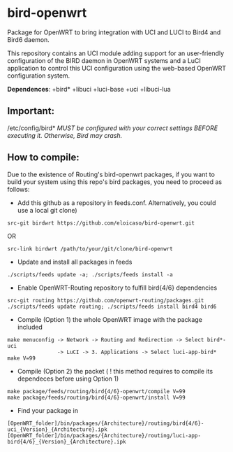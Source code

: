 # bird-openwrt

Package for OpenWRT to bring integration with UCI and LUCI to Bird4 and Bird6 daemon.

This repository contains an UCI module adding support for an user-friendly configuration of the BIRD daemon in OpenWRT systems and a LuCI application to control this UCI configuration using the web-based OpenWRT configuration system.

**Dependences**: +bird\* +libuci +luci-base +uci +libuci-lua

## Important:

/etc/config/bird\* *MUST be configured with your correct settings BEFORE executing it. Otherwise, Bird may crash.*

## How to compile:
Due to the existence of Routing's bird-openwrt packages, if you want to build your system using this repo's bird packages, you need to proceed as follows:


* Add this github as a repository in feeds.conf. Alternatively, you could use a local git clone)
```
src-git birdwrt https://github.com/eloicaso/bird-openwrt.git

```
OR
```
src-link birdwrt /path/to/your/git/clone/bird-openwrt
```


* Update and install all packages in feeds
```
./scripts/feeds update -a; ./scripts/feeds install -a
```

* Enable OpenWRT-Routing repository to fulfill bird{4/6} dependencies
```
src-git routing https://github.com/openwrt-routing/packages.git
./scripts/feeds update routing; ./scripts/feeds install bird4 bird6
```

* Compile (Option 1) the whole OpenWRT image with the package included
```
make menuconfig -> Network -> Routing and Redirection -> Select bird*-uci
                -> LuCI -> 3. Applications -> Select luci-app-bird*
make V=99
```

* Compile (Option 2) the packet ( ! this method requires to compile its dependeces before using Option 1)
```
make package/feeds/routing/bird{4/6}-openwrt/compile V=99
make package/feeds/routing/bird{4/6}-openwrt/install V=99
```

* Find your package in
```
[OpenWRT_folder]/bin/packages/{Architecture}/routing/bird{4/6}-uci_{Version}_{Architecture}.ipk
[OpenWRT_folder]/bin/packages/{Architecture}/routing/luci-app-bird{4/6}_{Version}_{Architecture}.ipk
```
